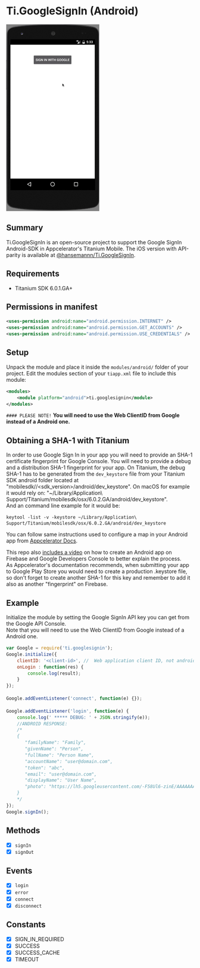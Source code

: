 # Ti.GoogleSignIn (Android)   
<img src="example/demo.gif" height="500" alt="Google SignIn" />   

## Summary
Ti.GoogleSignIn is an open-source project to support the Google SignIn Android-SDK in Appcelerator's Titanium Mobile.
The iOS version with API-parity is available at [@hansemannn/Ti.GoogleSignIn](https://github.com/hansemannn/titanium-google-signin).

## Requirements
  * Titanium SDK 6.0.1.GA+


## Permissions in manifest
```xml
<uses-permission android:name="android.permission.INTERNET" />
<uses-permission android:name="android.permission.GET_ACCOUNTS" />
<uses-permission android:name="android.permission.USE_CREDENTIALS" />
```

## Setup
Unpack the module and place it inside the `modules/android/` folder of your project.
Edit the modules section of your `tiapp.xml` file to include this module:
```xml
<modules>
    <module platform="android">ti.googlesignin</module>
</modules>
```

`#### PLEASE NOTE!`
**You will need to use the Web ClientID from Google instead of a Android one.**

   
## Obtaining a SHA-1 with Titanium
In order to use Google Sign In in your app you will need to provide an SHA-1 certificate fingerprint for Google Console.
You will need to provide a debug and a distribution SHA-1 fingerprint for your app. On Titanium, the debug SHA-1
has to be generated from the `dev_keystore` file from your Titanium SDK android folder located at "mobilesdk/<platform>/<sdk_version>/android/dev_keystore".
On macOS for example it would rely on: "~/Library/Application\ Support/Titanium/mobilesdk/osx/6.0.2.GA/android/dev_keystore".   
And an command line example for it would be:   
```
keytool -list -v -keystore ~/Library/Application\ Support/Titanium/mobilesdk/osx/6.0.2.GA/android/dev_keystore
```   

You can follow same instructions used to configure a map in your Android app from [Appcelerator Docs](http://docs.appcelerator.com/platform/latest/#!/guide/Google_Maps_v2_for_Android-section-src-36739898_GoogleMapsv2forAndroid-ObtainandAddaGoogleAPIKey).   

This repo also [includes a video](https://github.com/AppWerft/Ti.GoogleSignIn/blob/master/example/How%20to%20create%20Android%20keys.mov) on how to create an Android app on Firebase and Google Developers Console to better explain the process.   
As Appcelerator's documentation recommends, when submitting your app to Google Play Store you would need to create a production .keystore file, so don't forget to create another SHA-1 for this key and remember to add it also as another "fingerprint" on Firebase.

## Example
Initialize the module by setting the Google SignIn API key you can get from the Google API Console.   
Note that you will need to use the Web ClientID from Google instead of a Android one.   

```js
var Google = require('ti.googlesignin');
Google.initialize({
    clientID: '<client-id>', //  Web application client ID, not androidID !!!!
    onLogin : function(res) {
        console.log(result);
    }
});

Google.addEventListener('connect', function(e) {});

Google.addEventListener('login', function(e) {
    console.log(' ***** DEBUG: ' + JSON.stringify(e));
    //ANDROID RESPONSE:
    /*
    {
       "familyName": "Family",
       "givenName": "Person",
       "fullName": "Person Name",
       "accountName": "user@domain.com",
       "token": "abc",
       "email": "user@domain.com",
       "displayName": "User Name",
       "photo": "https://lh5.googleusercontent.com/-F58Ul6-zinE/AAAAAAAAAAI/AAAAAAAAAAAA/123456789/abc-d/photo.jpg",
    }
    */
});
Google.signIn();
```

## Methods
- [x] `signIn`
- [x] `signOut`

## Events
- [x] `login`
- [x] `error`
- [x] `connect`
- [x] `disconnect`

## Constants

- [x] SIGN_IN_REQUIRED
- [x] SUCCESS
- [x] SUCCESS_CACHE
- [x] TIMEOUT
